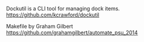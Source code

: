Dockutil is a CLI tool for managing dock items.
https://github.com/kcrawford/dockutil

Makefile by Graham Gilbert
https://github.com/grahamgilbert/automate_psu_2014
